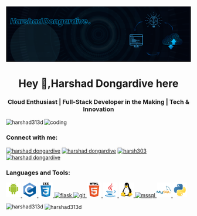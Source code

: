 
![MasterHead](https://github.com/Harshad313D/Harshad313D/blob/main/%236d6d6d%20(4).png?raw=true)

<h1 align="center">Hey 👋,Harshad Dongardive here </h1>
<h3 align="center">Cloud Enthusiast | Full-Stack Developer in the Making | Tech & Innovation</h3>

<img align="right" alt="coding" width="400" src="  https://raw.githubusercontent.com/soumyajit4419/soumyajit4419/master/thoughtworks-gif_dribbble.gif">

<p align="left"> <img src="https://komarev.com/ghpvc/?username=harshad313d&label=Profile%20views&color=0e75b6&style=flat" alt="harshad313d" /> </p>

<h3 align="left">Connect with me:</h3>
<p align="left">
<a href="www.linkedin.com/in/harshad-dongardive-054643204" target="blank"><img align="center" src="https://raw.githubusercontent.com/rahuldkjain/github-profile-readme-generator/master/src/images/icons/Social/linked-in-alt.svg" alt="harshad dongardive" height="30" width="40" /></a>
  <a href="https://leetcode.com/u/Hunky_harsh/" target="blank"><img align="center" src="https://raw.githubusercontent.com/rahuldkjain/github-profile-readme-generator/master/src/images/icons/Social/leetcode.svg" alt="harshad dongardive" height="30" width="40" /></a>
<a href="https://www.codechef.com/users/harsh303" target="blank"><img align="center" src="https://cdn.jsdelivr.net/npm/simple-icons@3.1.0/icons/codechef.svg" alt="harsh303" height="30" width="40" /></a>
<a href="https://www.hackerrank.com/harshad dongardive" target="blank"><img align="center" src="https://raw.githubusercontent.com/rahuldkjain/github-profile-readme-generator/master/src/images/icons/Social/hackerrank.svg" alt="harshad dongardive" height="30" width="40" /></a>
  
</p>

<h3 align="left">Languages and Tools:</h3>
<p align="left"> <a href="https://developer.android.com" target="_blank" rel="noreferrer"> <img src="https://raw.githubusercontent.com/devicons/devicon/master/icons/android/android-original-wordmark.svg" alt="android" width="40" height="40"/> </a> <a href="https://www.cprogramming.com/" target="_blank" rel="noreferrer"> <img src="https://raw.githubusercontent.com/devicons/devicon/master/icons/c/c-original.svg" alt="c" width="40" height="40"/> </a> <a href="https://www.w3schools.com/css/" target="_blank" rel="noreferrer"> <img src="https://raw.githubusercontent.com/devicons/devicon/master/icons/css3/css3-original-wordmark.svg" alt="css3" width="40" height="40"/> </a> <a href="https://flask.palletsprojects.com/" target="_blank" rel="noreferrer"> <img src="https://www.vectorlogo.zone/logos/pocoo_flask/pocoo_flask-icon.svg" alt="flask" width="40" height="40"/> </a> <a href="https://git-scm.com/" target="_blank" rel="noreferrer"> <img src="https://www.vectorlogo.zone/logos/git-scm/git-scm-icon.svg" alt="git" width="40" height="40"/> </a> <a href="https://www.w3.org/html/" target="_blank" rel="noreferrer"> <img src="https://raw.githubusercontent.com/devicons/devicon/master/icons/html5/html5-original-wordmark.svg" alt="html5" width="40" height="40"/> </a> <a href="https://www.java.com" target="_blank" rel="noreferrer"> <img src="https://raw.githubusercontent.com/devicons/devicon/master/icons/java/java-original.svg" alt="java" width="40" height="40"/> </a> <a href="https://www.linux.org/" target="_blank" rel="noreferrer"> <img src="https://raw.githubusercontent.com/devicons/devicon/master/icons/linux/linux-original.svg" alt="linux" width="40" height="40"/> </a> <a href="https://www.microsoft.com/en-us/sql-server" target="_blank" rel="noreferrer"> <img src="https://www.svgrepo.com/show/303229/microsoft-sql-server-logo.svg" alt="mssql" width="40" height="40"/> </a> <a href="https://www.mysql.com/" target="_blank" rel="noreferrer"> <img src="https://raw.githubusercontent.com/devicons/devicon/master/icons/mysql/mysql-original-wordmark.svg" alt="mysql" width="40" height="40"/> </a> <a href="https://www.python.org" target="_blank" rel="noreferrer"> <img src="https://raw.githubusercontent.com/devicons/devicon/master/icons/python/python-original.svg" alt="python" width="40" height="40"/> </a> </p>

<p><img align="left" src="https://github-readme-stats.vercel.app/api/top-langs?username=harshad313d&show_icons=true&locale=en&layout=compact" alt="harshad313d" /></p>

<p>&nbsp;<img align="center" src="https://github-readme-stats.vercel.app/api?username=harshad313d&show_icons=true&locale=en" alt="harshad313d" /></p>
